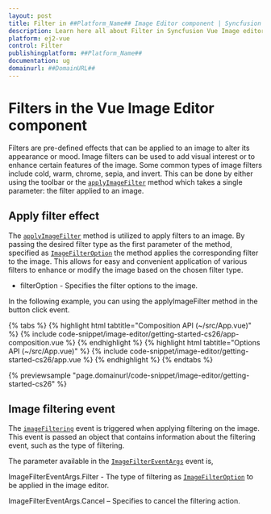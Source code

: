 ```yaml
---
layout: post
title: Filter in ##Platform_Name## Image Editor component | Syncfusion
description: Learn here all about Filter in Syncfusion Vue Image editor component of Syncfusion Essential JS 2 and more.
platform: ej2-vue
control: Filter 
publishingplatform: ##Platform_Name##
documentation: ug
domainurl: ##DomainURL##
---
```


# Filters in the Vue Image Editor component

Filters are pre-defined effects that can be applied to an image to alter its appearance or mood. Image filters can be used to add visual interest or to enhance certain features of the image. Some common types of image filters include cold, warm, chrome, sepia, and invert. This can be done by either using the toolbar or the [`applyImageFilter`](https://ej2.syncfusion.com/vue/documentation/api/image-editor/#applyimagefilter) method which takes a single parameter: the filter applied to an image.

## Apply filter effect

The [`applyImageFilter`](https://helpej2.syncfusion.com/vue/documentation/api/image-editor/#applyimagefilter) method is utilized to apply filters to an image. By passing the desired filter type as the first parameter of the method, specified as [`ImageFilterOption`](https://ej2.syncfusion.com/vue/documentation/api/image-editor/imageFilterOption/) the method applies the corresponding filter to the image. This allows for easy and convenient application of various filters to enhance or modify the image based on the chosen filter type.

* filterOption - Specifies the filter options to the image.

In the following example, you can using the applyImageFilter method in the button click event.

{% tabs %}
{% highlight html tabtitle="Composition API (~/src/App.vue)" %}
{% include code-snippet/image-editor/getting-started-cs26/app-composition.vue %}
{% endhighlight %}
{% highlight html tabtitle="Options API (~/src/App.vue)" %}
{% include code-snippet/image-editor/getting-started-cs26/app.vue %}
{% endhighlight %}
{% endtabs %}

{% previewsample "page.domainurl/code-snippet/image-editor/getting-started-cs26" %}

## Image filtering event 

The [`imageFiltering`](https://ej2.syncfusion.com/vue/documentation/api/image-editor/#imagefiltering) event is triggered when applying filtering on the image. This event is passed an object that contains information about the filtering event, such as the type of filtering. 

The parameter available in the [`ImageFilterEventArgs`](https://ej2.syncfusion.com/vue/documentation/api/image-editor/imageFilterEventArgs) event is, 

ImageFilterEventArgs.Filter - The type of filtering as [`ImageFilterOption`](https://ej2.syncfusion.com/vue/documentation/api/image-editor/imageFilterOption/) to be applied in the image editor. 

ImageFilterEventArgs.Cancel – Specifies to cancel the filtering action. 
